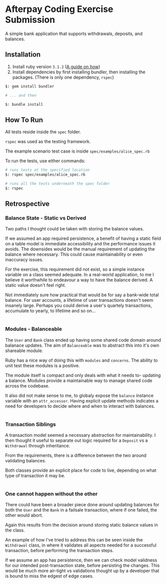 # Afterpay Coding Exercise Submission

A simple bank application that supports withdrawals, deposits, and balances.

## Installation

1. Install ruby version `3.1.2` ([A guide on how](https://www.ruby-lang.org/en/documentation/installation/))
2. Install dependencies by first installing bundler, then installing the packages. (There is only one dependency, `rspec`)
```bash
$: gem install bundler

# ... and then

$: bundle install
```

## How To Run
All tests reside inside the `spec` folder.

`rspec` was used as the testing framework.

The example scenario test case is inside `spec/examples/alice_spec.rb`

To run the tests, use either commands:
```bash
# runs tests at the specified location
$: rspec spec/examples/alice_spec.rb

# runs all the tests underneath the spec folder
$: rspec
```

## Retrospective

### Balance State - Static vs Derived

Two paths I thought could be taken with storing the balance values.

If we assumed an app required persistence, a benefit of having a static field on a table model is immediate accessibility and the performance issues it avoids. The downsides would be the manual requirement of updating the balance where necessary. This could cause maintainability or even inaccuracy issues.

For the exercise, this requirement did not exist, so a simple instance variable on a class seemed adequate. In a real-world application, to me I believe it worthwhile to endeavour a way to have the balance derived. A static value doesn't feel right.

Not immediately sure how practical that would be for say a bank-wide total balance. For user accounts, a lifetime of user transactions doesn't seem insanely large. Perhaps you could derive a user's quartely transactions, accumulate to yearly, to lifetime and so on...
<br>
<br>

### Modules - Balanceable
The `User` and `Bank` class ended up having some shared code domain around balanace updates. The aim of `Balanceable` was to abstract this into it's own shareable module.

Ruby has a nice way of doing this with `modules` and `concerns`. The ability to unit test these modules is a positive.

The module itself is compact and only deals with what it needs to- updating a balance. Modules provide a maintainable way to manage shared code across the codebase.

It also did not make sense to me, to globaly expose the `balance` instance variable with an `attr_accessor`. Having explicit update methods indicates a need for developers to decide where and when to interact with balances.
<br>
<br>

### Transaction Siblings

A transaction model seemed a necessary abstraction for maintainability. I then thought it useful to separate out logic required for a `Deposit` vs a `Withdrawal` through inheritance.

From the requirements, there is a difference between the two around validating balances. 

Both classes provide an explicit place for code to live, depending on what type of transaction it may be.
<br>
<br>

### One cannot happen without the other

There could have been a broader piece done around updating balances for both the `User` and the `Bank` in a failsale transaction, where if one failed, the other would abort.

Again this results from the decision around storing static balance values in the class.

An example of how I've tried to address this can be seen inside the `Withdrawal` class, in where it validates all aspects needed for a successful transaction, before performing the transaction steps.

If we assume an app has persistence, then we can check model validness for our intended post-transaction state, before persisting the changes. This would be much more air-tight vs validations thought up by a developer that is bound to miss the edgest of edge cases.
<br>
<br>
